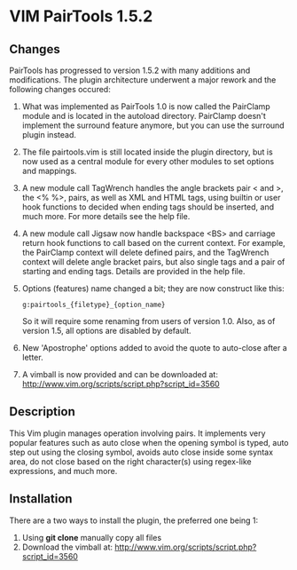 VIM PairTools 1.5.2
===================

Changes
-------

PairTools has progressed to version 1.5.2 with many additions and modifications.
The plugin architecture underwent a major rework and the following changes
occured:

1.  What was implemented as PairTools 1.0 is now called the PairClamp module 
    and is located in the autoload directory. PairClamp doesn't implement the 
    surround feature anymore, but you can use the surround plugin instead.

2.  The file pairtools.vim is still located inside the plugin directory, but 
    is now used as a central module for every other modules to set options and 
    mappings.

3.  A new module call TagWrench handles the angle brackets pair < and >, the 
    <% %>, <? ?> pairs, as well as XML and HTML tags, using builtin or user 
    hook functions to decided when ending tags should be inserted, and much 
    more. For more details see the help file.

4.  A new module call Jigsaw now handle backspace &lt;BS> and carriage return 
    <CR> hook functions to call based on the current context. For example, the 
    PairClamp context will delete defined pairs, and the TagWrench context 
    will delete angle bracket pairs, but also single tags and a pair of 
    starting and ending tags. Details are provided in the help file.

5.  Options (features) name changed a bit; they are now construct like this:

        g:pairtools_{filetype}_{option_name}

    So it will require some renaming from users of version 1.0. Also, as of 
    version 1.5, all options are disabled by default.

6.  New 'Apostrophe' options added to avoid the quote to auto-close after a
    letter.

7.  A vimball is now provided and can be downloaded at:
    http://www.vim.org/scripts/script.php?script_id=3560


Description
-----------

This Vim plugin manages operation involving pairs. It implements very popular
features such as auto close when the opening symbol is typed, auto step out 
using the closing symbol, avoids auto close inside some syntax area, do not 
close based on the right character(s) using regex-like expressions, and much
more.


Installation
------------

There are a two ways to install the plugin, the preferred one being 1:

1. Using __git clone__ manually copy all files
2. Download the vimball at: http://www.vim.org/scripts/script.php?script_id=3560
